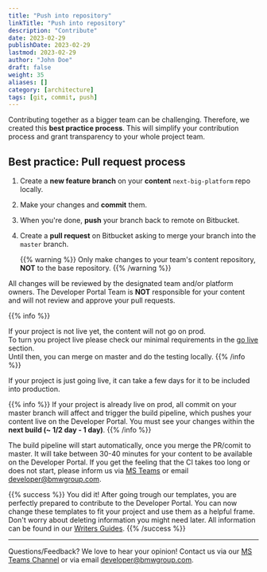 ```yaml
---
title: "Push into repository"
linkTitle: "Push into repository"
description: "Contribute"
date: 2023-02-29
publishDate: 2023-02-29
lastmod: 2023-02-29
author: "John Doe"
draft: false
weight: 35
aliases: []
category: [architecture]
tags: [git, commit, push]
---
```

Contributing together as a bigger team can be challenging. Therefore, we created this **best practice process**. 
This will simplify your contribution process and grant transparency to your whole project team.


## Best practice: Pull request process

1. Create a **new feature branch** on your **content** `next-big-platform` repo locally.
2. Make your changes and **commit** them.
3. When you're done, **push** your branch back to remote on Bitbucket.
4. Create a **pull request** on Bitbucket asking to merge your branch into the `master` branch.
 
   {{% warning %}}
  Only make changes to your team's content repository, **NOT** to the base repository.
   {{% /warning %}}


All changes will be reviewed by the designated team and/or platform owners. 
The Developer Portal Team is **NOT** responsible for your content and will not review and approve your pull requests. 

{{% info %}}

   If your project is not live yet, the content will not go on prod.  
   To turn you project live please check our minimal requirements in the [go live](./../4_go_live/1_checklist_to_go_live) section.  
   Until then, you can merge on master and do the testing locally. 
{{% /info %}}

If your project is just going live, it can take a few days for it to be included into production. 

{{% info %}}
If your project is already live on prod, all commit on your master branch will affect and trigger the build pipeline, which pushes your content live on the Developer Portal.
You must see your changes within the  **next build (~ 1/2 day - 1 day)**.
{{% /info %}}

The build pipeline will start automatically, once you merge the PR/comit to master. It will take between 30-40 minutes for your content to be available on the Developer Portal.
If you get the feeling that the CI takes too long or does not start, please inform us via [MS Teams](https://teams.microsoft.com/l/team/19%3aabd56926fa9048f69fe91902d64813e7%40thread.skype/conversations?groupId=2c0e99b8-32e2-4fc7-8593-8fbbb296eb5a&tenantId=ce849bab-cc1c-465b-b62e-18f07c9ac198)
or email <developer@bmwgroup.com>.


{{% success %}}
You did it! After going trough our templates, you are perfectly prepared to contribute to the Developer Portal. You can now change these templates to fit your project and use them as a helpful frame. 
Don't worry about deleting information you might need later. All information can be found in our [Writers Guides](/support/). 
{{% /success %}}

---
Questions/Feedback?
We love to hear your opinion! Contact us via our [MS Teams Channel](https://teams.microsoft.com/l/team/19%3aabd56926fa9048f69fe91902d64813e7%40thread.skype/conversations?groupId=2c0e99b8-32e2-4fc7-8593-8fbbb296eb5a&tenantId=ce849bab-cc1c-465b-b62e-18f07c9ac198)
or via email <developer@bmwgroup.com>.







